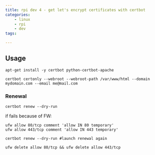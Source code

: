 ```yaml
---
title: rpi dev 4 - get let's encrypt certificates with certbot
categories:
    - linux
    - rpi
    - dev
tags:

---
```


## Usage

    apt-get install -y certbot python-certbot-apache

    certbot certonly --webroot --webroot-path /var/www/html --domain mydomain.com --email me@mail.com
    
### Renewal

    certbot renew --dry-run

if fails because of FW:

    ufw allow 80/tcp comment 'allow IN 80 temporary'
    ufw allow 443/tcp comment 'allow IN 443 temporary'

    certbot renew --dry-run #launch renewal again

    ufw delete allow 80/tcp && ufw delete allow 443/tcp